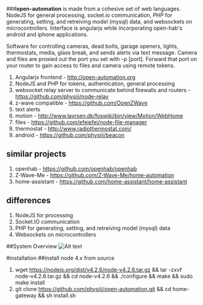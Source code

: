 ###**open-automation** is made from a cohesive set of web languages. NodeJS for general processing, socket.io communication, PHP for generating, setting, and retreiving model (mysql) data, and websockets on microcontrollers. Interface is angularjs while incorporating open-hab's android and iphone applications.

Software for controlling cameras, dead bolts, garage openers, lights, thermostats, media, glass break, and sends alerts via text message. Camera and files are proxied out the port you set with -p [port]. Forward that port on your router to gain access to files and camera using remote tokens.



1. Angularjs frontend - http://open-automation.org
2. NodeJS and PHP for tokens, authentication, general processing
3. websocket relay server to communicate behind firewalls and routers - https://github.com/physiii/node-relay
4. z-wave compatible - https://github.com/OpenZWave
5. text alerts
6. motion - http://www.lavrsen.dk/foswiki/bin/view/Motion/WebHome
7. files - https://github.com/efeiefei/node-file-manager
8. thermostat - http://www.radiothermostat.com/
9. android - https://github.com/physiii/beacon

## similar projects
1. openhab - https://github.com/openhab/openhab
2. Z-Wave-Me - https://github.com/Z-Wave-Me/home-automation
3. home-assistant - https://github.com/home-assistant/home-assistant

## differences
1. NodeJS for processing
2. Socket.IO communication
3. PHP for generating, setting, and retreiving model (mysql) data
4. Websockets on microcontrollers


##System Overview
![Alt text](https://github.com/physiii/home-gateway/blob/master/screenshots/system%20overview.jpg?raw=true "system overview")

#installation
##install node 4.x from source
1. wget https://nodejs.org/dist/v4.2.6/node-v4.2.6.tar.gz && tar -zxvf node-v4.2.6.tar.gz && cd node-v4.2.6 && ./configure && make && sudo make install
2. git clone https://github.com/physiii/open-automation.git && cd home-gateway && sh install.sh


